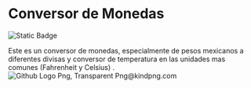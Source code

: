 # Conversor de Monedas
<img alt="Static Badge" src="https://img.shields.io/badge/Version-1.0-brightgreen?style=Version%201.0">


Este es un conversor de monedas, especialmente de pesos mexicanos  a diferentes divisas  y conversor de temperatura en las unidades mas comunes (Fahrenheit y Celsius) .
<img src="https://www.kindpng.com/picc/m/128-1280357_github-logo-png-transparent-png.png" alt="Github Logo Png, Transparent Png@kindpng.com">

